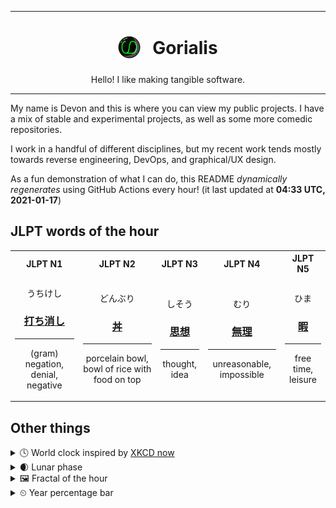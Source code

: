 ***

<h1 align="center">
<sub>
    <img src="readme/resources/avatar.png" height="36">
</sub>
&nbsp;
Gorialis
</h1>
<p align="center">
Hello! I like making tangible software.
</p>

***

My name is Devon and this is where you can view my public projects. I have a mix of stable and experimental projects, as well as some more comedic repositories.

I work in a handful of different disciplines, but my recent work tends mostly towards reverse engineering, DevOps, and graphical/UX design.

As a fun demonstration of what I can do, this README *dynamically regenerates* using GitHub Actions every hour! (it last updated at **04:33 UTC, 2021-01-17**)

<h2>JLPT words of the hour</h2>
<table>
    <tr>
        <th>JLPT N1</th>
        <th>JLPT N2</th>
        <th>JLPT N3</th>
        <th>JLPT N4</th>
        <th>JLPT N5</th>
    </tr>
    <tr>
        <td>
            <p align="center">うちけし</p>
            <h3 align="center"><b><a href="https://jisho.org/search/%E6%89%93%E3%81%A1%E6%B6%88%E3%81%97">打ち消し</a></b></h3>
            <hr>
            <p align="center">(gram) negation,<wbr> denial,<wbr> negative</p>
        </td>
        <td>
            <p align="center">どんぶり</p>
            <h3 align="center"><b><a href="https://jisho.org/search/%E4%B8%BC">丼</a></b></h3>
            <hr>
            <p align="center">porcelain bowl,<wbr> bowl of rice with food on top</p>
        </td>
        <td>
            <p align="center">しそう</p>
            <h3 align="center"><b><a href="https://jisho.org/search/%E6%80%9D%E6%83%B3">思想</a></b></h3>
            <hr>
            <p align="center">thought,<wbr> idea</p>
        </td>
        <td>
            <p align="center">むり</p>
            <h3 align="center"><b><a href="https://jisho.org/search/%E7%84%A1%E7%90%86">無理</a></b></h3>
            <hr>
            <p align="center">unreasonable,<wbr> impossible</p>
        </td>
        <td>
            <p align="center">ひま</p>
            <h3 align="center"><b><a href="https://jisho.org/search/%E6%9A%87">暇</a></b></h3>
            <hr>
            <p align="center">free time,<wbr> leisure</p>
        </td>
    </tr>
</table>

<h2>Other things</h2>
<details>
<summary>🕓  World clock inspired by <a href="https://xkcd.com/now">XKCD now</a></summary>

> <img src="generated/now.png" width="512">

</details>
<details>
<summary>🌒 Lunar phase</summary>

The moon is approximately 15.52% through its phase (Waxing Crescent).

</details>
<details>
<summary>&#x1f5bc; Fractal of the hour</summary>

> <img src="generated/fractal.png" width="512">

</details>
<details>
<summary>&#x23f2; Year percentage bar</summary>
<pre><code>2021 [▁▁▁▁▁▁▁▁▁▁▁▁▁▁▁▁▁▁▁▁] 4.44%</code></pre>
</details>
